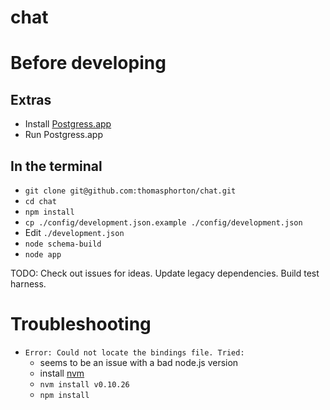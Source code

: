 chat
====

# Before developing
## Extras
* Install [Postgress.app](http://postgresapp.com/)
* Run Postgress.app

## In the terminal
* `git clone git@github.com:thomasphorton/chat.git`
* `cd chat`
* `npm install`
* `cp ./config/development.json.example ./config/development.json`
* Edit `./development.json`
* `node schema-build`
* `node app`

TODO:
Check out issues for ideas.
Update legacy dependencies.
Build test harness.

# Troubleshooting
* `Error: Could not locate the bindings file. Tried:`
  - seems to be an issue with a bad node.js version
  - install [nvm](https://github.com/creationix/nvm)
  - `nvm install v0.10.26`
  - `npm install`
